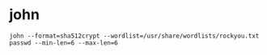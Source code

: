 # john 
    john --format=sha512crypt --wordlist=/usr/share/wordlists/rockyou.txt passwd --min-len=6 --max-len=6
    

